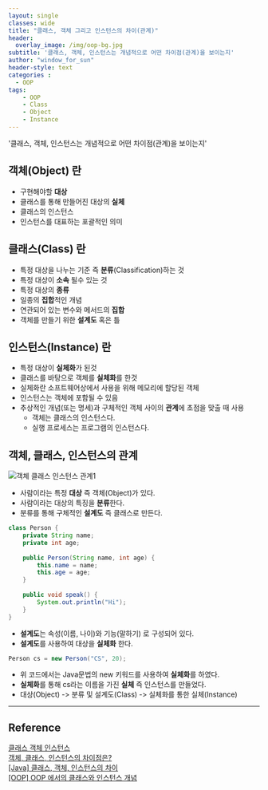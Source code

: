 ```yaml
--- 
layout: single
classes: wide
title: "클래스, 객체 그리고 인스턴스의 차이(관계)"
header:
  overlay_image: /img/oop-bg.jpg
subtitle: '클래스, 객체, 인스턴스는 개념적으로 어떤 차이점(관계)을 보이는지'
author: "window_for_sun"
header-style: text
categories :
  - OOP
tags:
    - OOP
    - Class
    - Object
    - Instance
---  
```


'클래스, 객체, 인스턴스는 개념적으로 어떤 차이점(관계)을 보이는지'

## 객체(Object) 란
- 구현해야할 **대상**
- 클래스를 통해 만들어진 대상의 **실체**
- 클래스의 인스턴스
- 인스턴스를 대표하는 포괄적인 의미

## 클래스(Class) 란
- 특정 대상을 나누는 기준 즉 **분류**(Classification)하는 것
- 특정 대상이 **소속** 될수 있는 것
- 특정 대상의 **종류**
- 일종의 **집합**적인 개념
- 연관되어 있는 변수와 메서드의 **집합**
- 객체를 만들기 위한 **설계도** 혹은 틀

## 인스턴스(Instance) 란
- 특정 대상이 **실체화**가 된것
- 클래스를 바탕으로 객체를 **실체화**를 한것
- 실체화란 소프트웨어상에서 사용을 위해 메모리에 할당된 객체
- 인스턴스는 객체에 포함될 수 있음
- 추상적인 개념(또는 명세)과 구체적인 객체 사이의 **관계**에 초점을 맞출 때 사용
	- 객체는 클래스의 인스턴스다.
	- 실행 프로세스는 프로그램의 인스턴스다.
	
## 객체, 클래스, 인스턴스의 관계
![객체 클래스 인스턴스 관계1]({{site.baseurl}}/img/oop-classobjectinstance-relation-1-diagram.png)

- 사람이라는 특정 **대상** 즉 객체(Object)가 있다.
- 사람이라는 대상의 특징을 **분류**한다.
- 분류를 통해 구체적인 **설계도** 즉 클래스로 만든다.

```java
class Person {
	private String name;
	private int age;
	
	public Person(String name, int age) {
		this.name = name;
		this.age = age;
	}
	
	public void speak() {
		System.out.println("Hi");
	}
}
```  

- **설계도**는 속성(이름, 나이)와 기능(말하기) 로 구성되어 있다.
- **설계도**를 사용하여 대상을 **실체화** 한다.

```java
Person cs = new Person("CS", 20);
```  

- 위  코드에서는 Java문법의 new 키워드를 사용하여 **실체화**를 하였다.
- **실체화**를 통해 cs라는 이름을 가진 **실체** 즉 인스턴스를 만들었다.
- 대상(Object) -> 분류 및 설계도(Class) -> 실체화를 통한 실체(Instance)


---
## Reference
[클래스 객체 인스턴스](https://botbinoo.tistory.com/30)  
[객체, 클래스, 인스턴스의 차이점은?](https://www.slipp.net/questions/126)  
[[Java] 클래스, 객체, 인스턴스의 차이](https://gmlwjd9405.github.io/2018/09/17/class-object-instance.html)  
[[OOP] OOP 에서의 클래스와 인스턴스 개념](https://www.youtube.com/watch?v=8B2Wxks5Sig)  